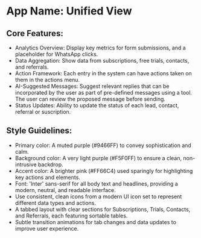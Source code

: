 # **App Name**: Unified View

## Core Features:

- Analytics Overview: Display key metrics for form submissions, and a placeholder for WhatsApp clicks.
- Data Aggregation: Show data from subscriptions, free trials, contacts, and referrals.
- Action Framework: Each entry in the system can have actions taken on them in the actions menu.
- AI-Suggested Messages: Suggest relevant replies that can be incorporated by the user as part of pre-defined messages using a tool. The user can review the proposed message before sending.
- Status Updates: Ability to update the status of each lead, contact, referral or suscription.

## Style Guidelines:

- Primary color: A muted purple (#9466FF) to convey sophistication and calm.
- Background color: A very light purple (#F5F0FF) to ensure a clean, non-intrusive backdrop.
- Accent color: A brighter pink (#FF66C4) used sparingly for highlighting key actions and elements.
- Font: 'Inter' sans-serif for all body text and headlines, providing a modern, neutral, and readable interface.
- Use consistent, clean icons from a modern UI icon set to represent different data types and actions.
- A tabbed layout with clear sections for Subscriptions, Trials, Contacts, and Referrals, each featuring sortable tables.
- Subtle transition animations for tab changes and data updates to improve user experience.